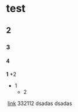 # test
## 2 
### 3
#### 4

__1__ *2

* 1
    * 2

![]()
[link](https://github.com/YINGNANSU/test/edit/master/README.md)
332112
     dsadas
     dsadas

